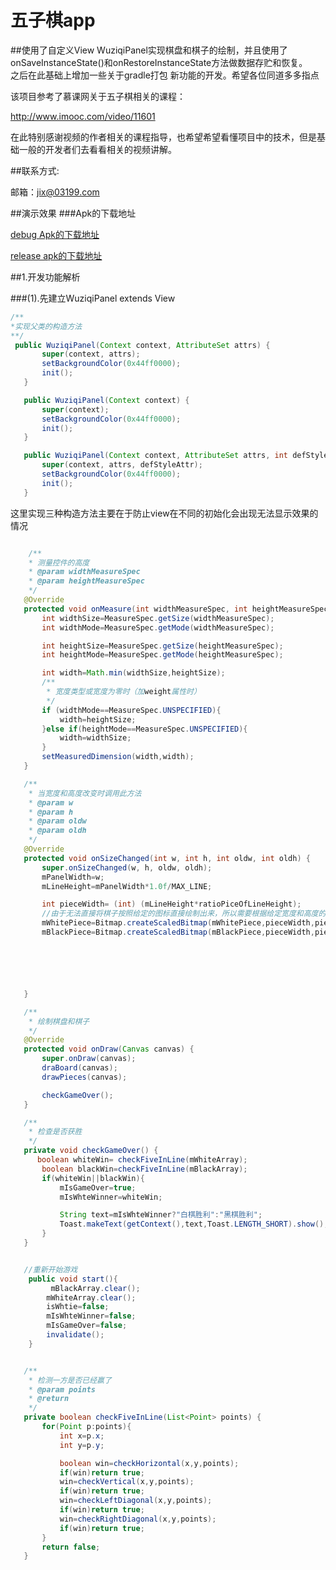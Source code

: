 # 五子棋app 
##使用了自定义View WuziqiPanel实现棋盘和棋子的绘制，并且使用了onSaveInstanceState()和onRestoreInstanceState方法做数据存贮和恢复。</br>
之后在此基础上增加一些关于gradle打包 新功能的开发。希望各位同道多多指点</br>


该项目参考了慕课网关于五子棋相关的课程：</br>
    
  http://www.imooc.com/video/11601
  
  在此特别感谢视频的作者相关的课程指导，也希望希望看懂项目中的技术，但是基础一般的开发者们去看看相关的视频讲解。</br>


##联系方式:
 
 邮箱：jix@03199.com
 
##演示效果
###Apk的下载地址

[debug Apk的下载地址](https://github.com/jixiang52002/Wuziqi/blob/master/app/%E4%BA%94%E5%AD%90%E6%A3%8Bwzq_debug_1.0.apk)

[release apk的下载地址](https://github.com/jixiang52002/Wuziqi/blob/master/app/%E4%BA%94%E5%AD%90%E6%A3%8Bwzq_release_1.0.apk)
 
##1.开发功能解析
 
###(1).先建立WuziqiPanel extends View
 
 
 ```Java
 /**
 *实现父类的构造方法
 **/
  public WuziqiPanel(Context context, AttributeSet attrs) {
        super(context, attrs);
        setBackgroundColor(0x44ff0000);
        init();
    }

    public WuziqiPanel(Context context) {
        super(context);
        setBackgroundColor(0x44ff0000);
        init();
    }

    public WuziqiPanel(Context context, AttributeSet attrs, int defStyleAttr) {
        super(context, attrs, defStyleAttr);
        setBackgroundColor(0x44ff0000);
        init();
    }

 ```
 
 
 这里实现三种构造方法主要在于防止view在不同的初始化会出现无法显示效果的情况
 
 
 ```Java
 
     /**
     * 测量控件的高度
     * @param widthMeasureSpec
     * @param heightMeasureSpec
     */
    @Override
    protected void onMeasure(int widthMeasureSpec, int heightMeasureSpec) {
        int widthSize=MeasureSpec.getSize(widthMeasureSpec);
        int widthMode=MeasureSpec.getMode(widthMeasureSpec);

        int heightSize=MeasureSpec.getSize(heightMeasureSpec);
        int heightMode=MeasureSpec.getMode(heightMeasureSpec);

        int width=Math.min(widthSize,heightSize);
        /**
         * 宽度类型或宽度为零时（加weight属性时）
         */
        if (widthMode==MeasureSpec.UNSPECIFIED){
            width=heightSize;
        }else if(heightMode==MeasureSpec.UNSPECIFIED){
            width=widthSize;
        }
        setMeasuredDimension(width,width);
    }

    /**
     * 当宽度和高度改变时调用此方法
     * @param w
     * @param h
     * @param oldw
     * @param oldh
     */
    @Override
    protected void onSizeChanged(int w, int h, int oldw, int oldh) {
        super.onSizeChanged(w, h, oldw, oldh);
        mPanelWidth=w;
        mLineHeight=mPanelWidth*1.0f/MAX_LINE;

        int pieceWidth= (int) (mLineHeight*ratioPiceOfLineHeight);
        //由于无法直接将棋子按照给定的图标直接绘制出来，所以需要根据给定宽度和高度的比例来绘制图标
        mWhitePiece=Bitmap.createScaledBitmap(mWhitePiece,pieceWidth,pieceWidth,false);
        mBlackPiece=Bitmap.createScaledBitmap(mBlackPiece,pieceWidth,pieceWidth,false);






    }

    /**
     * 绘制棋盘和棋子
     */
    @Override
    protected void onDraw(Canvas canvas) {
        super.onDraw(canvas);
        draBoard(canvas);
        drawPieces(canvas);

        checkGameOver();
    }

    /**
     * 检查是否获胜
     */
    private void checkGameOver() {
       boolean whiteWin= checkFiveInLine(mWhiteArray);
        boolean blackWin=checkFiveInLine(mBlackArray);
        if(whiteWin||blackWin){
            mIsGameOver=true;
            mIsWhteWinner=whiteWin;

            String text=mIsWhteWinner?"白棋胜利":"黑棋胜利";
            Toast.makeText(getContext(),text,Toast.LENGTH_SHORT).show();
        }
    }


    //重新开始游戏
     public void start(){
          mBlackArray.clear();
         mWhiteArray.clear();
         isWhtie=false;
         mIsWhteWinner=false;
         mIsGameOver=false;
         invalidate();
     }


    /**
     * 检测一方是否已经赢了
     * @param points
     * @return
     */
    private boolean checkFiveInLine(List<Point> points) {
        for(Point p:points){
            int x=p.x;
            int y=p.y;

            boolean win=checkHorizontal(x,y,points);
            if(win)return true;
            win=checkVertical(x,y,points);
            if(win)return true;
            win=checkLeftDiagonal(x,y,points);
            if(win)return true;
            win=checkRightDiagonal(x,y,points);
            if(win)return true;
        }
        return false;
    }
 ```
 
